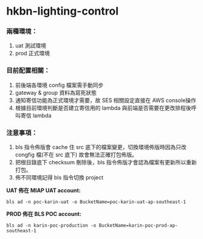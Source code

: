 # hkbn-lighting-control

### 兩種環境：

1. uat 測試環境
2. prod 正式環境

### 目前配置相關：

1. 前後端各環境 config 檔案需手動同步
2. gateway & group 資料為寫死狀態
3. 通知寄信功能為正式環境才需要，故 SES 相關設定直接在 AWS console操作
4. 根據目前環境判斷是否建立寄信用的 lambda 與前端是否需要在更改排程後呼叫寄信 lambda

### 注意事項：

1. bls 指令佈版會 cache 住 src 底下的檔案變更，切換環境佈版時因為只改 congfig 檔(不在 src 底下) 故會無法正確打包佈版。
2. 把根目錄底下 checksum 刪除後，bls 指令佈版才會認為檔案有更新所以重新打包。
3. 佈不同環境記得 bls 指令切換 project


**UAT 佈在 MIAP UAT account:**

```
bls ad -n poc-karin-uat -o BucketName=poc-karin-uat-ap-southeast-1
```

**PROD 佈在 BLS POC account:**

```
bls ad -n karin-poc-production -o BucketName=karin-poc-prod-ap-southeast-1
```
